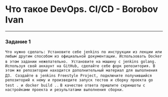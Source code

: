 # Что такое DevOps. СI/СD - Borobov Ivan
---
### Задание 1
`Что нужно сделать: Установите себе jenkins по инструкции из лекции или любым другим способом из официальной документации. Использовать Docker в этом задании нежелательно. `
`Установите на машину с jenkins golang. Используя свой аккаунт на GitHub, сделайте себе форк репозитория. В этом же репозитории находится дополнительный материал для выполнения ДЗ. `
`Создайте в jenkins Freestyle Project, подключите получившийся репозиторий к нему и произведите запуск тестов и сборку проекта go test . и docker build ..`
`В качестве ответа пришлите скриншоты с настройками проекта и результатами выполнения сборки.`
